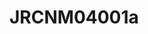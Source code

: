 <a name="material" />

# JRCNM04001a
<script type="application/ld+json">
  {
    "@context": "https://schema.org/",
    "@type": "ChemicalSubstance",
    "http://purl.org/dc/terms/conformsTo":
      {
        "@type": "CreativeWork",
        "@id": "https://bioschemas.org/profiles/ChemicalSubstance/0.4-RELEASE/"
      },
    "@id": "https://egonw.github.io/nanowiki/nanowiki394.html#material",
    "name": "JRCNM04001a",
    "sameAs: "http://127.0.0.1/mediawiki/index.php/Special:URIResolver/JRCNM04001a"
  }
</script>

